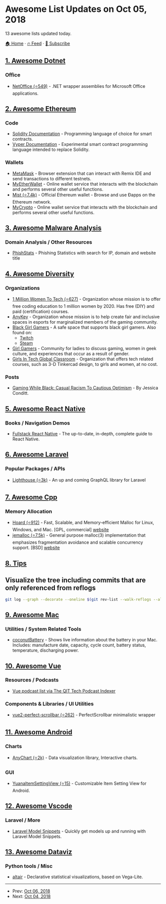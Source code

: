 # Awesome List Updates on Oct 05, 2018

13 awesome lists updated today.

[🏠 Home](/README.md) · [🔥 Feed](https://test.trackawesomelist.com/feed.xml) · [📮 Subscribe](https://trackawesomelist.us17.list-manage.com/subscribe?u=d2f0117aa829c83a63ec63c2f&id=36a103854c)



## [1. Awesome Dotnet](/content/quozd/awesome-dotnet/README.md)

### Office

*   [NetOffice (⭐549)](https://github.com/NetOfficeFw/NetOffice) - .NET wrapper assemblies for Microsoft Office applications.

## [2. Awesome Ethereum](/content/ttumiel/Awesome-Ethereum/README.md)

### Code

*   [Solidity Documentation](https://solidity.readthedocs.io) - Programming language of choice for smart contracts.
*   [Vyper Documentation](https://vyper.readthedocs.io/en/latest/index.html) - Experimental smart contract programming language intended to replace Solidity.

### Wallets

*   [MetaMask](https://metamask.io/) - Browser extension that can interact with Remix IDE and send transactions to different testnets.
*   [MyEtherWallet](https://www.myetherwallet.com/) - Online wallet service that interacts with the blockchain and performs several other useful functions.
*   [Mist (⭐7.4k)](https://github.com/ethereum/mist) - Official Ethereum wallet - Browse and use Ðapps on the Ethereum network.
*   [MyCrypto](https://www.mycrypto.com) - Online wallet service that interacts with the blockchain and performs several other useful functions.

## [3. Awesome Malware Analysis](/content/rshipp/awesome-malware-analysis/README.md)

### Domain Analysis / Other Resources

*   [PhishStats](https://phishstats.info/) - Phishing Statistics with search for
    IP, domain and website title

## [4. Awesome Diversity](/content/folkswhocode/awesome-diversity/README.md)

### Organizations

*   [1 Million Women To Tech (⭐627)](https://github.com/1millionwomentotech/toolkitten) - Organization whose mission is to offer free coding education to 1 million women by 2020. Has free (DIY) and paid (certification) courses.
*   [AnyKey](https://www.anykey.org) - Organization whose mission is to help create fair and inclusive spaces in esports for marginalized members of the gaming community.
*   [Black Girl Gamers](http://blackgirlgamers.com) - A safe space that supports black girl gamers. Also found on:
    *   [Twitch](https://www.twitch.tv/blackgirlgamers)
    *   [Steam](https://steamcommunity.com/groups/BlackGirlsWhoPlayGames)
*   [Girl Gamers](https://www.reddit.com/r/GirlGamers/) - Community for ladies to discuss gaming, women in geek culture, and experiences that occur as a result of gender.
*   [Girls In Tech Global Classroom](http://globalclassroom.girlsintech.org) - Organization that offers tech related courses, such as 3-D Tinkercad design, to girls and women, at no cost.

### Posts

*   [Gaming While Black: Casual Racism To Cautious Optimism](https://www.engadget.com/2015/01/16/gaming-while-black-casual-racism-to-cautious-optimism/) - By Jessica Conditt.

## [5. Awesome React Native](/content/jondot/awesome-react-native/README.md)

### Books / Navigation Demos

*   [Fullstack React Native](https://fullstackreact.com/react-native/) - The up-to-date, in-depth, complete guide to React Native.

## [6. Awesome Laravel](/content/chiraggude/awesome-laravel/README.md)

### Popular Packages / APIs

*   [Lighthouse (⭐3k)](https://github.com/nuwave/lighthouse) - An up and coming GraphQL library for Laravel

## [7. Awesome Cpp](/content/fffaraz/awesome-cpp/README.md)

### Memory Allocation

*   [Hoard (⭐912)](https://github.com/emeryberger/Hoard) - Fast, Scalable, and Memory-efficient Malloc for Linux, Windows, and Mac. \[GPL, commercial] [website](http://hoard.org/)
*   [jemalloc (⭐7.5k)](https://github.com/jemalloc/jemalloc) - General purpose malloc(3) implementation that emphasizes fragmentation avoidance and scalable concurrency support. \[BSD] [website](http://jemalloc.net/)

## [8. Tips](/content/git-tips/tips/README.md)
## Visualize the tree including commits that are only referenced from reflogs

```sh
git log --graph --decorate --oneline $(git rev-list --walk-reflogs --all)
```

## [9. Awesome Mac](/content/jaywcjlove/awesome-mac/README.md)

### Utilities / System Related Tools

*   [coconutBattery](https://www.coconut-flavour.com/coconutbattery/) - Shows live information about the battery in your Mac. Includes: manufacture date, capacity, cycle count, battery status, temperature, discharging power.

## [10. Awesome Vue](/content/vuejs/awesome-vue/README.md)

### Resources / Podcasts

*   [Vue podcast list via The QIT Tech Podcast Indexer](https://qit.cloud/search/vue)

### Components & Libraries / UI Utilities

*   [vue2-perfect-scrollbar (⭐262)](https://github.com/mercs600/vue2-perfect-scrollbar) - PerfectScrollbar minimalistic wrapper

## [11. Awesome Android](/content/JStumpp/awesome-android/README.md)

### Charts

*   [AnyChart (⭐2k)](https://github.com/AnyChart/AnyChart-Android) - Data visualization library, Interactive charts.

### GUI

*   [YuanaItemSettingView (⭐15)](https://github.com/andhikayuana/YuanaItemSettingView) - Customizable Item Setting View for Android.

## [12. Awesome Vscode](/content/viatsko/awesome-vscode/README.md)

### Laravel / More

*   [Laravel Model Snippets](https://marketplace.visualstudio.com/items?itemName=ahinkle.laravel-model-snippets) - Quickly get models up and running with Laravel Model Snippets.

## [13. Awesome Dataviz](/content/javierluraschi/awesome-dataviz/README.md)

### Python tools / Misc

*   [altair](https://altair-viz.github.io/) - Declarative statistical visualizations, based on Vega-Lite.

---

- Prev: [Oct 06, 2018](/content/2018/10/06/README.md)
- Next: [Oct 04, 2018](/content/2018/10/04/README.md)